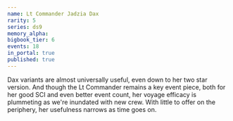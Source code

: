 ```yaml
---
name: Lt Commander Jadzia Dax
rarity: 5
series: ds9
memory_alpha:
bigbook_tier: 6
events: 18
in_portal: true
published: true
---
```


Dax variants are almost universally useful, even down to her two star version. And though the Lt Commander remains a key event piece, both for her good SCI and even better event count, her voyage efficacy is plummeting as we're inundated with new crew. With little to offer on the periphery, her usefulness narrows as time goes on.

